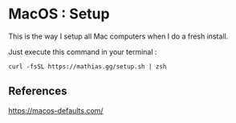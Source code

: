 # MacOS : Setup

This is the way I setup all Mac computers when I do a fresh install.

Just execute this command in your terminal :

```console
curl -fsSL https://mathias.gg/setup.sh | zsh
```

## References

https://macos-defaults.com/
